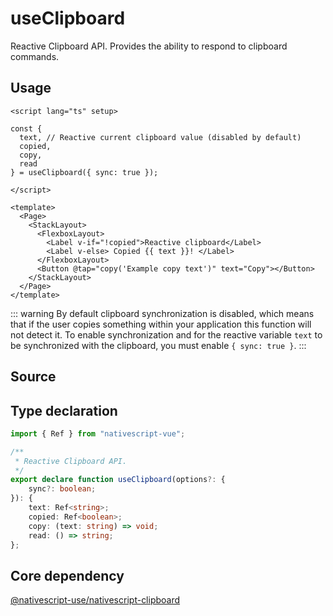 <script setup>
import Source from '../../.vitepress/theme/components/Source.vue'
</script>

# useClipboard

Reactive Clipboard API. Provides the ability to respond to clipboard commands.

## Usage

```vue
<script lang="ts" setup>

const {
  text, // Reactive current clipboard value (disabled by default)
  copied,
  copy,
  read
} = useClipboard({ sync: true });

</script>

<template>
  <Page>
    <StackLayout>
      <FlexboxLayout>
        <Label v-if="!copied">Reactive clipboard</Label>
        <Label v-else> Copied {{ text }}! </Label>
      </FlexboxLayout>
      <Button @tap="copy('Example copy text')" text="Copy"></Button>
    </StackLayout>
  </Page>
</template>
```


::: warning
By default clipboard synchronization is disabled, which means that if the user copies something within your application this function will not detect it. To enable synchronization and for the reactive variable `text` to be synchronized with the clipboard, you must enable `{ sync: true }`.
:::

## Source
<Source source="useClipboard" demo="ClipboardView.vue"/>

## Type declaration
```ts
import { Ref } from "nativescript-vue";

/**
 * Reactive Clipboard API.
 */
export declare function useClipboard(options?: {
    sync?: boolean;
}): {
    text: Ref<string>;
    copied: Ref<boolean>;
    copy: (text: string) => void;
    read: () => string;
};
```

## Core dependency
[@nativescript-use/nativescript-clipboard](https://github.com/NativeScript-Use/NativeScript-Use/tree/main/packages/nativescript-clipboard)